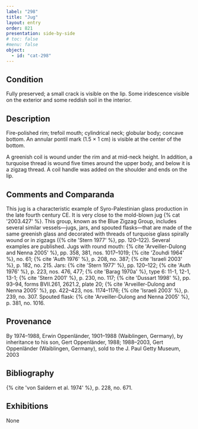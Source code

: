 ```yaml
---
label: "298"
title: "Jug"
layout: entry
order: 821
presentation: side-by-side
# toc: false
#menu: false 
object:
  - id: "cat-298"
---
```


## Condition

Fully preserved; a small crack is visible on the lip. Some iridescence visible on the exterior and some reddish soil in the interior.

## Description

Fire-polished rim; trefoil mouth; cylindrical neck; globular body; concave bottom. An annular pontil mark (1.5 × 1 cm) is visible at the center of the bottom.

A greenish coil is wound under the rim and at mid-neck height. In addition, a turquoise thread is wound five times around the upper body, and below it is a zigzag thread. A coil handle was added on the shoulder and ends on the lip.

## Comments and Comparanda

This jug is a characteristic example of Syro-Palestinian glass production in the late fourth century CE. It is very close to the mold-blown jug {% cat '2003.427' %}. This group, known as the Blue Zigzag Group, includes several similar vessels—jugs, jars, and spouted flasks—that are made of the same greenish glass and decorated with threads of turquoise glass spirally wound or in zigzags ({% cite 'Stern 1977' %}, pp. 120–122). Several examples are published. Jugs with round mouth: {% cite 'Arveiller-Dulong and Nenna 2005' %}, pp. 358, 381, nos. 1017–1019; {% cite 'Zouhdi 1964' %}, no. 61; {% cite 'Auth 1976' %}, p. 208, no. 387; {% cite 'Israeli 2003' %}, p. 182, no. 215. Jars: {% cite 'Stern 1977' %}, pp. 120–122; {% cite 'Auth 1976' %}, p. 223, nos. 476, 477; {% cite 'Barag 1970a' %}, type 6: 11-1, 12-1, 13-1; {% cite 'Stern 2001' %}, p. 230, no. 117; {% cite 'Dussart 1998' %}, pp. 93–94, forms BVII.261, 2621.2, plate 20; {% cite 'Arveiller-Dulong and Nenna 2005' %}, pp. 422–423, nos. 1174–1176; {% cite 'Israeli 2003' %}, p. 239, no. 307. Spouted flask: {% cite 'Arveiller-Dulong and Nenna 2005' %}, p. 381, no. 1016.

## Provenance

By 1974–1988, Erwin Oppenländer, 1901–1988 (Waiblingen, Germany), by inheritance to his son, Gert Oppenländer, 1988; 1988–2003, Gert Oppenländer (Waiblingen, Germany), sold to the J. Paul Getty Museum, 2003

## Bibliography

{% cite 'von Saldern et al. 1974' %}, p. 228, no. 671.

## Exhibitions

None

